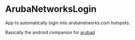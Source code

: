 # ArubaNetworksLogin

App to automatically login into arubanetworks.com hotspots.

Basically the android companion for [arubad](https://github.com/mkg20001/arubad)
